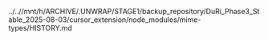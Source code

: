 ../..//mnt/h/ARCHIVE/.UNWRAP/STAGE1/backup_repository/DuRi_Phase3_Stable_2025-08-03/cursor_extension/node_modules/mime-types/HISTORY.md